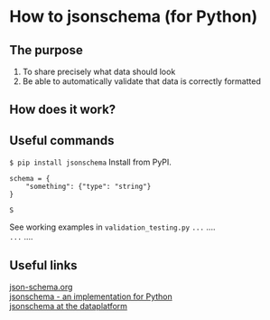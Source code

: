 # How to jsonschema (for Python)

## The purpose
1) To share precisely what data should look 
2) Be able to automatically validate that data is correctly formatted

## How does it work?


## Useful commands
`$ pip install jsonschema` Install from PyPI.<br/>
```
schema = {
    "something": {"type": "string"}
}

S
```
See working examples in `validation_testing.py`
`...`  .... <br />
`...`  .... <br />

## Useful links
[json-schema.org](https://json-schema.org/)<br/>
[jsonschema - an implementation for Python](https://python-jsonschema.readthedocs.io/en/stable/)<br/>
[jsonschema at the dataplatform](https://github.com/oslokommune/dataplattform/blob/master/docs/jsonschema.md)
